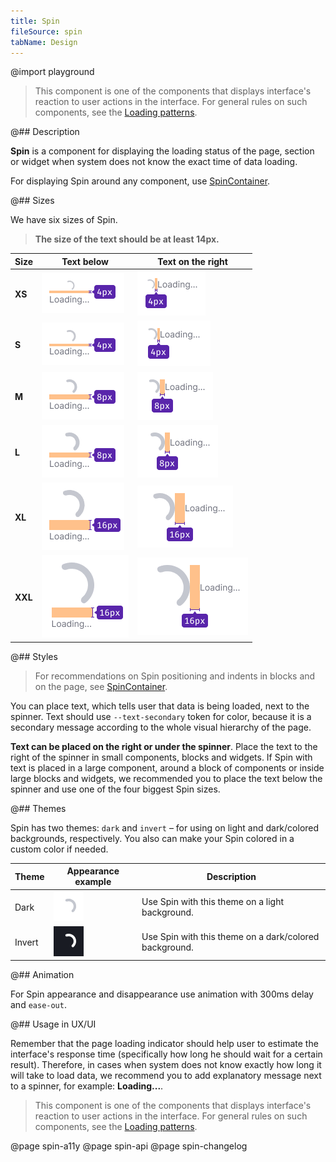 ```yaml
---
title: Spin
fileSource: spin
tabName: Design
---
```


@import playground

> This component is one of the components that displays interface's reaction to user actions in the interface. For general rules on such components, see the [Loading patterns](/patterns/loading-states/).

@## Description

**Spin** is a component for displaying the loading status of the page, section or widget when system does not know the exact time of data loading.

For displaying Spin around any component, use [SpinContainer](/components/spin-container/).

@## Sizes

We have six sizes of Spin.

> **The size of the text should be at least 14px.**

| Size    | Text below                        | Text on the right                   |
| ------- | --------------------------------- | ----------------------------------- |
| **XS**  | ![](static/text-vertical-xs.png)  | ![](static/text-horizontal-xs.png)  |
| **S**   | ![](static/text-vertical-s.png)   | ![](static/text-horizontal-s.png)   |
| **M**   | ![](static/text-vertical-m.png)   | ![](static/text-horizontal-m.png)   |
| **L**   | ![](static/text-vertical-l.png)   | ![](static/text-horizontal-l.png)   |
| **XL**  | ![](static/text-vertical-xl.png)  | ![](static/text-horizontal-xl.png)  |
| **XXL** | ![](static/text-vertical-xxl.png) | ![](static/text-horizontal-xxl.png) |

@## Styles

> For recommendations on Spin positioning and indents in blocks and on the page, see [SpinContainer](/components/spin-container/).

You can place text, which tells user that data is being loaded, next to the spinner. Text should use `--text-secondary` token for color, because it is a secondary message according to the whole visual hierarchy of the page.

**Text can be placed on the right or under the spinner**. Place the text to the right of the spinner in small components, blocks and widgets. If Spin with text is placed in a large component, around a block of components or inside large blocks and widgets, we recommended you to place the text below the spinner and use one of the four biggest Spin sizes.

@## Themes

Spin has two themes: `dark` and `invert` – for using on light and dark/colored backgrounds, respectively. You also can make your Spin colored in a custom color if needed.

| Theme  | Appearance example        | Description                                            |
| ------ | ------------------------- | ------------------------------------------------------ |
| Dark   | ![](static/dark-m.png)    | Use Spin with this theme on a light background.        |
| Invert | ![](static/invert-m.png)  | Use Spin with this theme on a dark/colored background. |

@## Animation

For Spin appearance and disappearance use animation with 300ms delay and `ease-out`.

@## Usage in UX/UI

Remember that the page loading indicator should help user to estimate the interface's response time (specifically how long he should wait for a certain result). Therefore, in cases when system does not know exactly how long it will take to load data, we recommend you to add explanatory message next to a spinner, for example: **Loading...**.

> This component is one of the components that displays interface's reaction to user actions in the interface. For general rules on such components, see the [Loading patterns](/patterns/loading-states/).

@page spin-a11y
@page spin-api
@page spin-changelog
